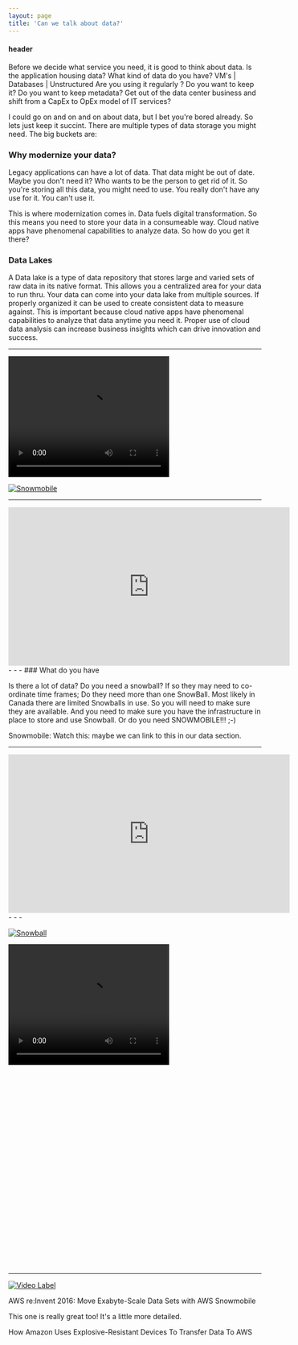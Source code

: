 ```yaml
---
layout: page
title: 'Can we talk about data?'
---
```


#### header

Before we decide what service you need, it is good to think about data. Is the application housing data? What kind of data do you have? VM's | Databases | Unstructured 
Are you using it regularly ? Do you want to keep it? Do you want to keep metadata? 
Get out of the data center business and shift from a CapEx to OpEx model of IT services? 

I could go on and on and on about data, but I bet you're bored already. So lets just keep it succint. There are multiple types of data storage you might need. The big buckets are: 

### Why modernize your data? 
Legacy applications can have a lot of data. That data might be out of date. Maybe you don't need it? Who wants to be the person to get rid of it. So you're storing all this data, you might need to use. You really don't have any use for it. You can't use it.  

This is where modernization comes in. Data fuels digital transformation. So this means you need to store your data in a consumeable way. Cloud native apps have phenomenal capabilities to analyze data. So how do you get it there?  

### Data Lakes 
A Data lake is a type of data repository that stores large and varied sets of raw data in its native format. This allows you a centralized area for your data to run thru. Your data can come into your data lake from multiple sources. If properly organized it can be used to create consistent data to measure against. This is important because cloud native apps have phenomenal capabilities to analyze that data anytime you need it. Proper use of cloud data analysis can increase business insights which can drive innovation and success.  

<hr />
<video width="320" height="240" controls>
  <source src="">
</video>

[![Snowmobile](http://img.youtube.com/vi/https://bl.ocks.org/HarryStevens/raw/4fba7a62b0ff302ef49768198d4c54c6//0.jpg)]( "Snowmobile")

<hr />
<iframe width="560" height="315" src="https://bl.ocks.org/HarryStevens/raw/4fba7a62b0ff302ef49768198d4c54c6/" frameborder="0" allowfullscreen></iframe>
- - -
### What do you have

Is there a lot of data? Do you need a snowball? If so they may need to co-ordinate time frames; Do they need more than one SnowBall. Most likely in Canada there are limited Snowballs in use. So you will need to make sure they are available. And you need to make sure you have the infrastructure in place to store and use Snowball. Or do you need SNOWMOBILE!!! ;-) 

Snowmobile: Watch this: maybe we can link to this in our data section.  

<hr />
<iframe width="560" height="315" src="https://www.youtube.com/watch?v=8vQmTZTq7nw" frameborder="0" allowfullscreen></iframe>
- - -

[![Snowball](https://www.youtube.com/watch?v=8vQmTZTq7nw.png)](https://www.youtube.com/watch?v=8vQmTZTq7nw "Snowball")

<video width="320" height="240" controls>
  <source src="" type="video/mp4">
</video>
<iframe style="border: 0px solid rgba(0, 0, 0, 0.1);" width="800" height="400" src="" allowfullscreen></iframe>

- - -


[![Video Label](http://img.youtube.com/vi/TheVideoID/0.jpg)](http://www.youtube.com/watch?v=8vQmTZTq7nw)

AWS re:Invent 2016: Move Exabyte-Scale Data Sets with AWS Snowmobile 

 


 

This one is really great too! It's a little more detailed.  

How Amazon Uses Explosive-Resistant Devices To Transfer Data To AWS 


